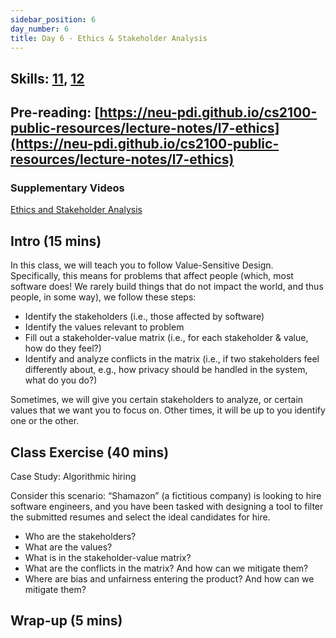 ```yaml
---
sidebar_position: 6
day_number: 6
title: Day 6 - Ethics & Stakeholder Analysis
---
```


## Skills: [11](</skills/#(11)>), [12](</skills/#(12)>)

## Pre-reading: [https://neu-pdi.github.io/cs2100-public-resources/lecture-notes/l7-ethics](https://neu-pdi.github.io/cs2100-public-resources/lecture-notes/l7-ethics)

### Supplementary Videos

[Ethics and Stakeholder Analysis](https://northeastern.hosted.panopto.com/Panopto/Pages/Viewer.aspx?id=95b02399-dbbb-4023-be0a-b33f00dc631f)

## Intro (15 mins)

In this class, we will teach you to follow Value-Sensitive Design. Specifically, this means
for problems that affect people (which, most software does! We rarely build things that do not
impact the world, and thus people, in some way), we follow these steps:

- Identify the stakeholders (i.e., those affected by software)
- Identify the values relevant to problem
- Fill out a stakeholder-value matrix (i.e., for each stakeholder & value, how do they feel?)
- Identify and analyze conflicts in the matrix (i.e., if two stakeholders feel differently about, e.g., how privacy should be handled in the system, what do you do?)

Sometimes, we will give you certain stakeholders to analyze, or certain values that we
want you to focus on. Other times, it will be up to you identify one or the
other.

## Class Exercise (40 mins)

Case Study: Algorithmic hiring

Consider this scenario: “Shamazon” (a fictitious company) is looking to hire software engineers, and you have been tasked with designing a tool to filter the submitted resumes and select the ideal candidates for hire.

- Who are the stakeholders?
- What are the values?
- What is in the stakeholder-value matrix?
- What are the conflicts in the matrix? And how can we mitigate them?
- Where are bias and unfairness entering the product? And how can we mitigate them?

## Wrap-up (5 mins)

